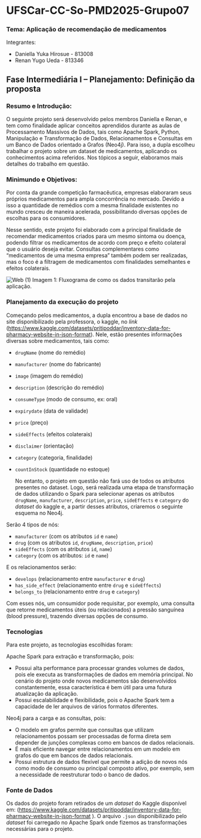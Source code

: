# UFSCar-CC-So-PMD2025-Grupo07

### Tema: Aplicação de recomendação de medicamentos

Integrantes:
- Daniella Yuka Hirosue - 813008
- Renan Yugo Ueda - 813346

## Fase Intermediária I – Planejamento: Definição da proposta

### Resumo e Introdução:

  O seguinte projeto será desenvolvido pelos membros Daniella e Renan, e tem como finalidade aplicar conceitos aprendidos durante as aulas de Processamento Massivos de Dados, tais como Apache Spark, Python, Manipulação e Transformação de Dados, Relacionamentos e Consultas em um Banco de Dados orientado a Grafos (Neo4j).
Para isso, a dupla escolheu trabalhar o projeto sobre um dataset de medicamentos, aplicando os conhecimentos acima referidos.
Nos tópicos a seguir, elaboramos mais detalhes do trabalho em questão.

### Minimundo e Objetivos:

  Por conta da grande competição farmacêutica, empresas elaboraram seus próprios medicamentos para ampla concorrência no mercado. Devido a isso a quantidade de remédios com a mesma finalidade existentes no mundo cresceu de maneira acelerada, possibilitando diversas opções de escolhas para os consumidores.

  Nesse sentido, este projeto foi elaborado com a principal finalidade de recomendar medicamentos criados para um mesmo sintoma ou doença, podendo filtrar os medicamentos de acordo com preço e efeito colateral que o usuário deseja evitar. Consultas complementares como “medicamentos de uma mesma empresa” também podem ser realizadas, mas o foco é a filtragem de medicamentos com finalidades semelhantes e efeitos colaterais.

![Web (1)](https://github.com/user-attachments/assets/147d9562-75da-4811-a6e1-f6e049b4ff25)
Imagem 1: Fluxograma de como os dados transitarão pela aplicação.

### Planejamento da execução do projeto

  Começando pelos medicamentos, a dupla encontrou a base de dados no site disponibilizado pela professora, o kaggle, no *link* (https://www.kaggle.com/datasets/pritipoddar/inventory-data-for-pharmacy-website-in-json-format). Nele, estão presentes informações diversas sobre medicamentos, tais como:
- `drugName` (nome do remédio)
- `manufacturer` (nome do fabricante)
- `image` (imagem do remédio)
- `description` (descrição do remédio)
- `consumeType` (modo de consumo, ex: oral)
- `expirydate` (data de validade)
- `price` (preço)
- `sideEffects` (efeitos colaterais)
- `disclaimer` (orientação)
- `category` (categoria, finalidade)
- `countInStock` (quantidade no estoque)

  No entanto, o projeto em questão não fará uso de todos os atributos presentes no dataset. Logo, será realizada uma etapa de transformação de dados utilizando o Spark para selecionar apenas os atributos `drugName`, `manufacturer`, `description`, `price`, `sideEffects` e `category` do *dataset* do kaggle e, a partir desses atributos, criaremos o seguinte esquema no Neo4j. 

Serão 4 tipos de nós: 
- `manufacturer` (com os atributos `id` e `name`)
- `drug` (com os atributos `id`, `drugName`, `description`, `price`)
- `sideEffects` (com os atributos `id`, `name`) 
- `category` (com os atributos: `id` e `name`)

E os relacionamentos serão:
- `develops` (relacionamento entre `manufacturer` e `drug`)
- `has_side_effect` (relacionamento entre `drug` e `sideEffects`)
- `belongs_to` (relacionamento entre `drug` e `category`)

Com esses nós, um consumidor pode requisitar, por exemplo, uma consulta que retorne medicamentos úteis (ou relacionados) a pressão sanguínea (blood pressure), trazendo diversas opções de consumo.

### Tecnologias
Para este projeto, as tecnologias escolhidas foram:

Apache Spark para extração e transformação, pois:
- Possui alta performance para processar grandes volumes de dados, pois ele executa as transformações de dados em memória principal. No cenário do projeto onde novos medicamentos são desenvolvidos constantemente, essa característica é bem útil para uma futura atualização da aplicação.
- Possui escalabilidade e flexibilidade, pois o Apache Spark tem a capacidade de ler arquivos de vários formatos diferentes.

Neo4j para a carga e as consultas, pois:
- O modelo em grafos permite que consultas que utilizam relacionamentos possam ser processadas de forma direta sem depender de junções complexas como em bancos de dados relacionais.
- É mais eficiente navegar entre relacionamentos em um modelo em grafos do que em bancos de dados relacionais.
- Possui estrutura de dados flexível que permite a adição de novos nós como modo de consumo ou principal composto ativo, por exemplo, sem a necessidade de reestruturar todo o banco de dados.

### Fonte de Dados
Os dados do projeto foram retirados de um *dataset* do Kaggle disponível em: (https://www.kaggle.com/datasets/pritipoddar/inventory-data-for-pharmacy-website-in-json-format ). O arquivo `.json` disponibilizado pelo *dataset* foi carregado no Apache Spark onde fizemos as transformações necessárias para o projeto.



